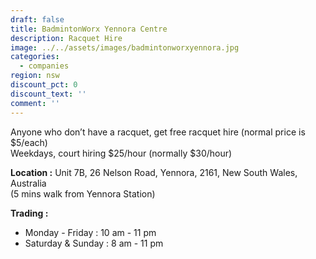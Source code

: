 ```yaml
---
draft: false
title: BadmintonWorx Yennora Centre
description: Racquet Hire
image: ../../assets/images/badmintonworxyennora.jpg
categories:
  - companies
region: nsw
discount_pct: 0
discount_text: ''
comment: ''
---
```


Anyone who don’t have a racquet, get free racquet hire (normal price is $5/each)\
Weekdays, court hiring $25/hour (normally $30/hour)

**Location :** Unit 7B, 26 Nelson Road, Yennora, 2161, New South Wales, Australia\
(5 mins walk from Yennora Station)

**Trading :**

- Monday - Friday : 10 am - 11 pm
- Saturday & Sunday : 8 am - 11 pm
